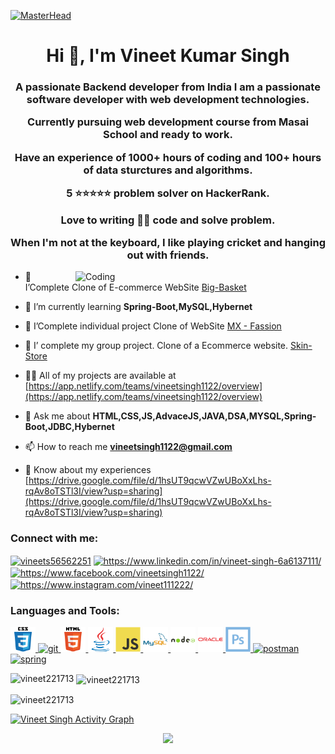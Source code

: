 [![MasterHead](https://developers.giphy.com/branch/master/static/api-512d36c09662682717108a38bbb5c57d.gif)](https://vineet221713.io)
<h1 align="center">Hi 👋, I'm Vineet Kumar Singh</h1>
<h3 align="center">A passionate Backend developer from India
I am a passionate software developer with web development technologies.

Currently pursuing web development course from Masai School and ready to work.

Have an experience of 1000+ hours of coding and 100+ hours of data sturctures and algorithms.

5 ⭐⭐⭐⭐⭐ problem solver on HackerRank.

Love to writing 👨‍💻 code and solve problem.

When I'm not at the keyboard, I like playing cricket and hanging out with friends.
</h3>
<img align="right" alt="Coding" width="400" src="https://media3.giphy.com/media/qgQUggAC3Pfv687qPC/giphy.gif">



- 🔭 I’Complete Clone of E-commerce WebSite [Big-Basket](https://github.com/Snehil133/BigBasketProject.git)

- 🌱 I’m currently learning **Spring-Boot,MySQL,Hybernet**

- 👯 I’Complete individual project Clone of WebSite [MX - Fassion](https://github.com/vineet221713/MxFass-Main.git)

- 🤝 I’ complete my group project. Clone of a Ecommerce website. [Skin-Store](https://github.com/SouravDhawa/Group_project_skinstore_website.git)

- 👨‍💻 All of my projects are available at [https://app.netlify.com/teams/vineetsingh1122/overview](https://app.netlify.com/teams/vineetsingh1122/overview)

- 💬 Ask me about **HTML,CSS,JS,AdvaceJS,JAVA,DSA,MYSQL,Spring-Boot,JDBC,Hybernet**

- 📫 How to reach me **vineetsingh1122@gmail.com**

- 📄 Know about my experiences [https://drive.google.com/file/d/1hsUT9qcwVZwUBoXxLhs-rqAv8oTSTl3I/view?usp=sharing](https://drive.google.com/file/d/1hsUT9qcwVZwUBoXxLhs-rqAv8oTSTl3I/view?usp=sharing)

<h3 align="left">Connect with me:</h3>
<p align="left">
<a href="https://twitter.com/vineets56562251" target="blank"><img align="center" src="https://raw.githubusercontent.com/rahuldkjain/github-profile-readme-generator/master/src/images/icons/Social/twitter.svg" alt="vineets56562251" height="30" width="40" /></a>
<a href="https://linkedin.com/in/https://www.linkedin.com/in/vineet-singh-6a6137111/" target="blank"><img align="center" src="https://raw.githubusercontent.com/rahuldkjain/github-profile-readme-generator/master/src/images/icons/Social/linked-in-alt.svg" alt="https://www.linkedin.com/in/vineet-singh-6a6137111/" height="30" width="40" /></a>
<a href="https://fb.com/https://www.facebook.com/vineetsingh1122/" target="blank"><img align="center" src="https://raw.githubusercontent.com/rahuldkjain/github-profile-readme-generator/master/src/images/icons/Social/facebook.svg" alt="https://www.facebook.com/vineetsingh1122/" height="30" width="40" /></a>
<a href="https://instagram.com/https://www.instagram.com/vineet111222/" target="blank"><img align="center" src="https://raw.githubusercontent.com/rahuldkjain/github-profile-readme-generator/master/src/images/icons/Social/instagram.svg" alt="https://www.instagram.com/vineet111222/" height="30" width="40" /></a>
</p>

<h3 align="left">Languages and Tools:</h3>
<p align="left"> <a href="https://www.w3schools.com/css/" target="_blank" rel="noreferrer"> <img src="https://raw.githubusercontent.com/devicons/devicon/master/icons/css3/css3-original-wordmark.svg" alt="css3" width="40" height="40"/> </a> <a href="https://git-scm.com/" target="_blank" rel="noreferrer"> <img src="https://www.vectorlogo.zone/logos/git-scm/git-scm-icon.svg" alt="git" width="40" height="40"/> </a> <a href="https://www.w3.org/html/" target="_blank" rel="noreferrer"> <img src="https://raw.githubusercontent.com/devicons/devicon/master/icons/html5/html5-original-wordmark.svg" alt="html5" width="40" height="40"/> </a> <a href="https://www.java.com" target="_blank" rel="noreferrer"> <img src="https://raw.githubusercontent.com/devicons/devicon/master/icons/java/java-original.svg" alt="java" width="40" height="40"/> </a> <a href="https://developer.mozilla.org/en-US/docs/Web/JavaScript" target="_blank" rel="noreferrer"> <img src="https://raw.githubusercontent.com/devicons/devicon/master/icons/javascript/javascript-original.svg" alt="javascript" width="40" height="40"/> </a> <a href="https://www.mysql.com/" target="_blank" rel="noreferrer"> <img src="https://raw.githubusercontent.com/devicons/devicon/master/icons/mysql/mysql-original-wordmark.svg" alt="mysql" width="40" height="40"/> </a> <a href="https://nodejs.org" target="_blank" rel="noreferrer"> <img src="https://raw.githubusercontent.com/devicons/devicon/master/icons/nodejs/nodejs-original-wordmark.svg" alt="nodejs" width="40" height="40"/> </a> <a href="https://www.oracle.com/" target="_blank" rel="noreferrer"> <img src="https://raw.githubusercontent.com/devicons/devicon/master/icons/oracle/oracle-original.svg" alt="oracle" width="40" height="40"/> </a> <a href="https://www.photoshop.com/en" target="_blank" rel="noreferrer"> <img src="https://raw.githubusercontent.com/devicons/devicon/master/icons/photoshop/photoshop-line.svg" alt="photoshop" width="40" height="40"/> </a> <a href="https://postman.com" target="_blank" rel="noreferrer"> <img src="https://www.vectorlogo.zone/logos/getpostman/getpostman-icon.svg" alt="postman" width="40" height="40"/> </a> <a href="https://spring.io/" target="_blank" rel="noreferrer"> <img src="https://www.vectorlogo.zone/logos/springio/springio-icon.svg" alt="spring" width="40" height="40"/> </a> </p>

<p><img align="left" src="https://github-readme-stats.vercel.app/api/top-langs?username=vineet221713&show_icons=true&locale=en&layout=compact" alt="vineet221713" /></p>

<p>&nbsp;<img align="center" src="https://github-readme-stats.vercel.app/api?username=vineet221713&show_icons=true&locale=en" alt="vineet221713" /></p>


<p><img align="center" src="https://github-readme-streak-stats.herokuapp.com/?user=vineet221713&" alt="vineet221713" /></p>

<a href="https://github.com/vineet221713/github-readme-activity-graph"><img alt="Vineet Singh Activity Graph" src="https://activity-graph.herokuapp.com/graph?username=vineet221713&bg_color=0D1117&color=5BCDEC&line=5BCDEC&point=FFFFFF&hide_border=true" /></a>

<p align="center">
  <img  src="https://raw.githubusercontent.com/Trilokia/Trilokia/379277808c61ef204768a61bbc5d25bc7798ccf1/bottom_header.svg">
 </p>
